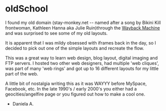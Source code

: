 # oldSchool

I found my old domain (stay-monkey.net -- named after a song by Bikini Kill frontwoman, Kathleen Hanna aka Julie Ruin)through the <a href="https://web.archive.org/web/sitemap/http://stay-monkey.net" target="new">Wayback Machine</a> and was surprised to see some of my old layouts.

It is apparent that I was mildy obsessed with iframes back in the day, so I decided to pick out one of the simple layouts and recreate the flow.

This was a great way to learn web design, blog layout, digital imaging and FTP servers. I hosted two other web designers, had multiple 'web cliques', was part of many 'web rings' and got up to 16 different layouts for my little part of the web.

A little bit of nostalgia writing this as it was WAYYY before MySpace, Facebook, etc. In the late 1990's / early 2000's you either had a geocities/angelfire page or you figured out how to make a cool one.


- Daniela A.


